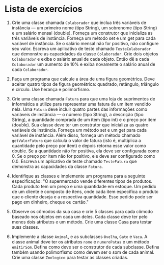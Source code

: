 # Lista de exercícios

1. Crie uma classe chamada `Colaborador` que inclua três variáveis de instância — um primeiro nome (tipo String), um sobrenome (tipo String) e um salário mensal (double). Forneça um construtor que inicializa as três variáveis de instância. Forneça um método set e um get para cada variável de instância. Se o salário mensal não for positivo, não configure seu valor. Escreva um aplicativo de teste chamado `TesteColaborador` que demonstre as capacidades da classe `Colaborador`. Crie dois objetos `Colaborador` e exiba o salário anual de cada objeto. Então dê a cada `Colaborador` um aumento de 10% e exiba novamente o salário anual de cada `Colaborador`.

2. Faça um programa que calcule a área de uma figura geométrica. Deve aceitar quatro tipos de figura geométrica: quadrado, retângulo, triângulo e círculo. Use herança e polimorfismo.

3. Crie uma classe chamada `Fatura` para que uma loja de suprimentos de informática a utilize para representar uma fatura de um item vendido nela. Uma `Fatura` deve incluir quatro partes das informações como variáveis de instância — o número (tipo String), a descrição (tipo String), a quantidade comprada de um item (tipo int) e o preço por item (double). Sua classe deve ter um construtor que inicializa as quatro variáveis de instância. Forneça um método set e um get para cada variável de instância. Além disso, forneça um método chamado `getValorFatura` que calcula o valor de fatura (isto é, multiplica a quantidade pelo preço por item) e depois retorna esse valor como double. Se a quantidade não for positiva, ela deve ser configurada como 0. Se o preço por item não for positivo, ele deve ser configurado como 0.0. Escreva um aplicativo de teste chamado `TesteFatura` que demonstra as capacidades da classe `Fatura`.

4. Identifique as classes e implemente um programa para a seguinte especificação: "O supermercado vende diferentes tipos de produtos. Cada produto tem um preço e uma quantidade em estoque. Um pedido de um cliente é composto de itens, onde cada item especifica o produto que o cliente deseja e a respectiva quantidade. Esse pedido pode ser pago em dinheiro, cheque ou cartão."

5. Observe os cômodos da sua casa e crie 5 classes para cada cômodo baseado nos objetos em cada um deles. Cada classe deve ter pelo menos dois atributos e um método. Crie uma classe Casa para testar suas classes.

6. Implemente a classe `Animal`, e as subclasses `Ovelha`, `Gato` e `Vaca`. A classe animal deve ter os atributos `nome` e `numeroPatas` e um método `emitirSom`. Defina como deve ser o construtor de cada subclasse. Defina também usando polimorfismo como devem ser o som de cada animal. Crie uma classe `Zoologico` para testar as classes criadas.
